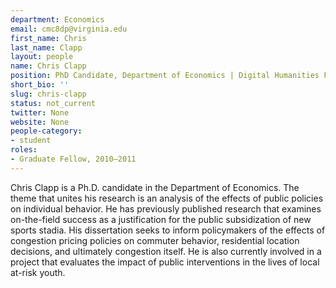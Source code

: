 ```yaml
---
department: Economics
email: cmc8dp@virginia.edu
first_name: Chris
last_name: Clapp
layout: people
name: Chris Clapp
position: PhD Candidate, Department of Economics | Digital Humanities Fellow 2010-2011
short_bio: ''
slug: chris-clapp
status: not_current
twitter: None
website: None
people-category:
- student
roles:
- Graduate Fellow, 2010–2011
---
```


Chris Clapp is a Ph.D. candidate in the Department of Economics. The theme that unites his research is an analysis of the effects of public policies on individual behavior. He has previously published research that examines on-the-field success as a justification for the public subsidization of new sports stadia. His dissertation seeks to inform policymakers of the effects of congestion pricing policies on commuter behavior, residential location decisions, and ultimately congestion itself. He is also currently involved in a project that evaluates the impact of public interventions in the lives of local at-risk youth.
